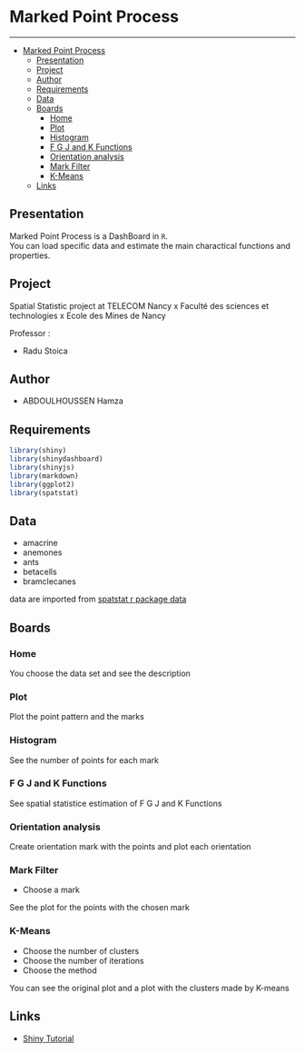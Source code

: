 # Marked Point Process

------------------------------------------------

- [Marked Point Process](#marked-point-process)
  - [Presentation](#presentation)
  - [Project](#project)
  - [Author](#author)
  - [Requirements](#requirements)
  - [Data](#data)
  - [Boards](#boards)
    - [Home](#home)
    - [Plot](#plot)
    - [Histogram](#histogram)
    - [F G J and K Functions](#f-g-j-and-k-functions)
    - [Orientation analysis](#orientation-analysis)
    - [Mark Filter](#mark-filter)
    - [K-Means](#k-means)
  - [Links](#links)

## Presentation

Marked Point Process is a DashBoard in `R`.  
You can load specific data and estimate the main charactical functions and properties.  

## Project
Spatial Statistic project at TELECOM Nancy x Faculté des sciences et technologies x Ecole des Mines de Nancy

Professor :
- Radu Stoica

## Author
- ABDOULHOUSSEN Hamza

## Requirements
```R
library(shiny)
library(shinydashboard)
library(shinyjs)
library(markdown)
library(ggplot2)
library(spatstat)
```

## Data
- amacrine
- anemones
- ants
- betacells
- bramclecanes

data are imported from [spatstat r package data](https://cran.r-project.org/web/packages/spatstat.data/spatstat.data.pdf)

## Boards

### Home
You choose the data set and see the description

### Plot
Plot the point pattern and the marks

### Histogram
See the number of points for each mark

### F G J and K Functions
See spatial statistice estimation of F G J and K Functions

### Orientation analysis
Create orientation mark with the points and plot each orientation

### Mark Filter
- Choose a mark

See the plot for the points with the chosen mark

### K-Means
- Choose the number of clusters
- Choose the number of iterations
- Choose the method

You can see the original plot and a plot with the clusters made by K-means


## Links
- [Shiny Tutorial](https://shiny.rstudio.com/tutorial/written-tutorial/lesson1/)